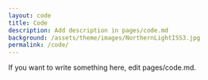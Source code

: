 ```yaml
---
layout: code
title: Code
description: Add description in pages/code.md
background: /assets/theme/images/NorthernLightISS3.jpg
permalink: /code/
---
```


<!-- Note: to add a new tab that would look like the team page, you need to create a html file (within the _layouts folder), a yml file (within _data) and a scss file (within _sass). You also need to edit assets/theme/css/main.scss and import the corresponding scss file. For example, for the code page, we had to add the following line (l.58): @import "_code";  -->

If you want to write something here, edit pages/code.md. 